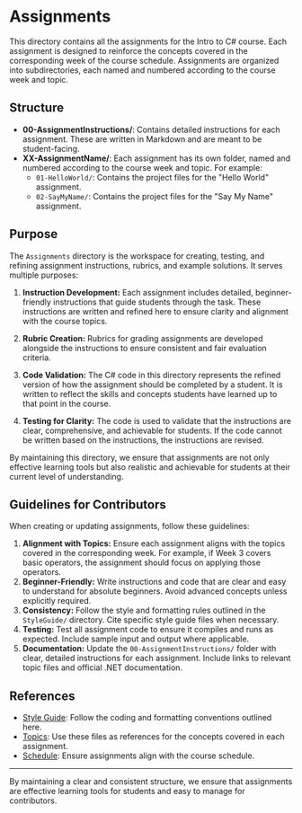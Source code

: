 # Assignments

This directory contains all the assignments for the Intro to C# course. Each assignment is designed to reinforce the concepts covered in the corresponding week of the course schedule. Assignments are organized into subdirectories, each named and numbered according to the course week and topic.

## Structure

- **00-AssignmentInstructions/**: Contains detailed instructions for each assignment. These are written in Markdown and are meant to be student-facing.
- **XX-AssignmentName/**: Each assignment has its own folder, named and numbered according to the course week and topic. For example:
  - `01-HelloWorld/`: Contains the project files for the "Hello World" assignment.
  - `02-SayMyName/`: Contains the project files for the "Say My Name" assignment.

## Purpose

The `Assignments` directory is the workspace for creating, testing, and refining assignment instructions, rubrics, and example solutions. It serves multiple purposes:

1. **Instruction Development:** Each assignment includes detailed, beginner-friendly instructions that guide students through the task. These instructions are written and refined here to ensure clarity and alignment with the course topics.

2. **Rubric Creation:** Rubrics for grading assignments are developed alongside the instructions to ensure consistent and fair evaluation criteria.

3. **Code Validation:** The C# code in this directory represents the refined version of how the assignment should be completed by a student. It is written to reflect the skills and concepts students have learned up to that point in the course.

4. **Testing for Clarity:** The code is used to validate that the instructions are clear, comprehensive, and achievable for students. If the code cannot be written based on the instructions, the instructions are revised.

By maintaining this directory, we ensure that assignments are not only effective learning tools but also realistic and achievable for students at their current level of understanding.

## Guidelines for Contributors

When creating or updating assignments, follow these guidelines:

1. **Alignment with Topics:** Ensure each assignment aligns with the topics covered in the corresponding week. For example, if Week 3 covers basic operators, the assignment should focus on applying those operators.
2. **Beginner-Friendly:** Write instructions and code that are clear and easy to understand for absolute beginners. Avoid advanced concepts unless explicitly required.
3. **Consistency:** Follow the style and formatting rules outlined in the `StyleGuide/` directory. Cite specific style guide files when necessary.
4. **Testing:** Test all assignment code to ensure it compiles and runs as expected. Include sample input and output where applicable.
5. **Documentation:** Update the `00-AssignmentInstructions/` folder with clear, detailed instructions for each assignment. Include links to relevant topic files and official .NET documentation.

## References

- [Style Guide](../StyleGuide/README.md): Follow the coding and formatting conventions outlined here.
- [Topics](../Topics/): Use these files as references for the concepts covered in each assignment.
- [Schedule](../Notes/Schedule.md): Ensure assignments align with the course schedule.

---

By maintaining a clear and consistent structure, we ensure that assignments are effective learning tools for students and easy to manage for contributors.
